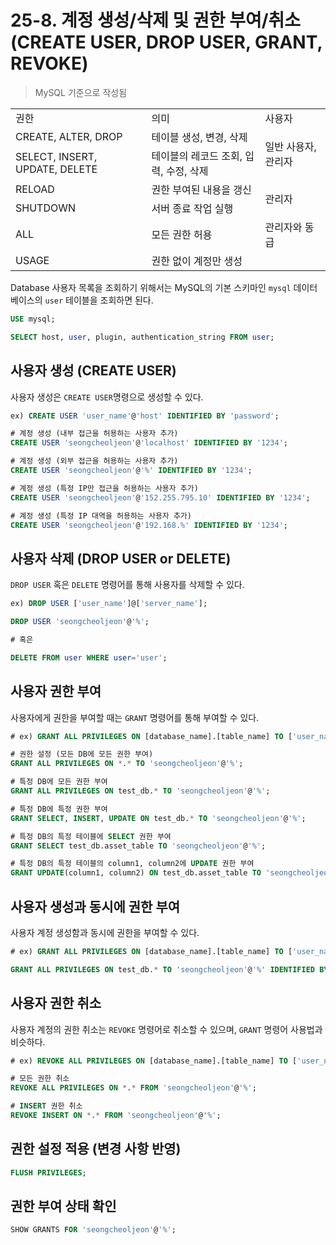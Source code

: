 # 25-8. 계정 생성/삭제 및 권한 부여/취소 (CREATE USER, DROP USER, GRANT, REVOKE)

> MySQL 기준으로 작성됨

<table style="border: 2px;">
    <tr>
        <td>권한</td>
        <td>의미</td>
        <td>사용자</td>
    </tr>
    <tr>
        <td>CREATE, ALTER, DROP</td>
        <td>테이블 생성, 변경, 삭제</td>
        <td rowspan="2">일반 사용자, 관리자</td>
    </tr>
    <tr>
        <td>SELECT, INSERT, UPDATE, DELETE</td>
        <td>테이블의 레코드 조회, 입력, 수정, 삭제</td>
    </tr>
    <tr>
        <td>RELOAD</td>
        <td>권한 부여된 내용을 갱신</td>
        <td rowspan="2">관리자</td>
    </tr>
    <tr>
        <td>SHUTDOWN</td>
        <td>서버 종료 작업 실행</td>
    </tr>
    <tr>
        <td>ALL</td>
        <td>모든 권한 허용</td>
        <td>관리자와 동급</td>
    </tr>
    <tr>
        <td>USAGE</td>
        <td>권한 없이 계정만 생성</td>
    </tr>
</table>


Database 사용자 목록을 조회하기 위해서는 MySQL의 기본 스키마인 `mysql` 데이터베이스의 `user` 테이블을 조회하면 된다.

```sql
USE mysql;

SELECT host, user, plugin, authentication_string FROM user;
```

## 사용자 생성 (CREATE USER)

사용자 생성은 `CREATE USER`명령으로 생성할 수 있다.

```sql
ex) CREATE USER 'user_name'@'host' IDENTIFIED BY 'password';

# 계정 생성 (내부 접근을 허용하는 사용자 추가)
CREATE USER 'seongcheoljeon'@'localhost' IDENTIFIED BY '1234';

# 계정 생성 (외부 접근을 허용하는 사용자 추가)
CREATE USER 'seongcheoljeon'@'%' IDENTIFIED BY '1234';

# 계정 생성 (특정 IP만 접근을 허용하는 사용자 추가)
CREATE USER 'seongcheoljeon'@'152.255.795.10' IDENTIFIED BY '1234';

# 계정 생성 (특정 IP 대역을 허용하는 사용자 추가)
CREATE USER 'seongcheoljeon'@'192.168.%' IDENTIFIED BY '1234';
```

## 사용자 삭제 (DROP USER or DELETE)

`DROP USER` 혹은 `DELETE` 명령어를 통해 사용자를 삭제할 수 있다.

```sql
ex) DROP USER ['user_name']@['server_name'];

DROP USER 'seongcheoljeon'@'%';

# 혹은

DELETE FROM user WHERE user='user';
```

## 사용자 권한 부여

사용자에게 권한을 부여할 때는 `GRANT` 명령어를 통해 부여할 수 있다.

```sql
# ex) GRANT ALL PRIVILEGES ON [database_name].[table_name] TO ['user_name']@['server_name'];

# 권한 설정 (모든 DB에 모든 권한 부여)
GRANT ALL PRIVILEGES ON *.* TO 'seongcheoljeon'@'%';

# 특정 DB에 모든 권한 부여
GRANT ALL PRIVILEGES ON test_db.* TO 'seongcheoljeon'@'%';

# 특정 DB에 특정 권한 부여
GRANT SELECT, INSERT, UPDATE ON test_db.* TO 'seongcheoljeon'@'%';

# 특정 DB의 특정 테이블에 SELECT 권한 부여
GRANT SELECT test_db.asset_table TO 'seongcheoljeon'@'%';

# 특정 DB의 특정 테이블의 column1, column2에 UPDATE 권한 부여
GRANT UPDATE(column1, column2) ON test_db.asset_table TO 'seongcheoljeon'@'%';
```

## 사용자 생성과 동시에 권한 부여

사용자 계정 생성함과 동시에 권한을 부여할 수 있다.

```sql
# ex) GRANT ALL PRIVILEGES ON [database_name].[table_name] TO ['user_name']@['server_name'] IDENTIFIED BY ['password'];

GRANT ALL PRIVILEGES ON test_db.* TO 'seongcheoljeon'@'%' IDENTIFIED BY '1234';
```

## 사용자 권한 취소

사용자 계정의 권한 취소는 `REVOKE` 명령어로 취소할 수 있으며, `GRANT` 명령어 사용법과 비슷하다.

```sql
# ex) REVOKE ALL PRIVILEGES ON [database_name].[table_name] TO ['user_name']@['server_name']; 

# 모든 권한 취소
REVOKE ALL PRIVILEGES ON *.* FROM 'seongcheoljeon'@'%';

# INSERT 권한 취소
REVOKE INSERT ON *.* FROM 'seongcheoljeon'@'%';
```

## 권한 설정 적용 (변경 사항 반영)

```sql
FLUSH PRIVILEGES;
```

## 권한 부여 상태 확인

```sql
SHOW GRANTS FOR 'seongcheoljeon'@'%';
```